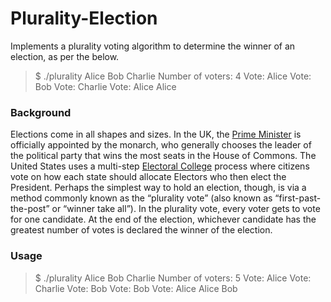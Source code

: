 # Plurality-Election
Implements a plurality voting algorithm to determine the winner of an election, as per the below.

>$ ./plurality Alice Bob Charlie
>Number of voters: 4
>Vote: Alice
>Vote: Bob
>Vote: Charlie
>Vote: Alice
>Alice

### Background
Elections come in all shapes and sizes. In the UK, the [Prime Minister](https://www.parliament.uk/about/how/elections-and-voting/general/) is officially appointed by the monarch, who generally chooses the leader of the political party that wins the most seats in the House of Commons. The United States uses a multi-step [Electoral College](https://www.archives.gov/electoral-college/about) process where citizens vote on how each state should allocate Electors who then elect the President.
Perhaps the simplest way to hold an election, though, is via a method commonly known as the “plurality vote” (also known as “first-past-the-post” or “winner take all”). In the plurality vote, every voter gets to vote for one candidate. At the end of the election, whichever candidate has the greatest number of votes is declared the winner of the election.

### Usage
>$ ./plurality Alice Bob Charlie
>Number of voters: 5
>Vote: Alice
>Vote: Charlie
>Vote: Bob
>Vote: Bob
>Vote: Alice
>Alice
>Bob
